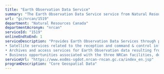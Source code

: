 ```yaml
---
title: "Earth Observation Data Service"
summary: "The Earth Observation Data Service service from Natural Resources Canada is available end-to-end online, according to the GC Service Inventory."
url: "gc/nrcan/1519"
department: "Natural Resources Canada"
departmentAcronym: "nrcan"
serviceId: "1519"
onlineEndtoEnd: 1
serviceDescription: "Provides Earth Observation Data Services through provision of:
• Satellite services related to the reception and command & control infrastructure at three facilities across Canada: Prince Albert, Saskatchewan; Gatineau, Quebec; and Inuvik, Northwest Territories.
• Archives and access services for Earth Observation data resulting from the direct reception of Natural Resources Canada’s (NRCan) three satellite station facilities; procured under the National Master Standing Offer for Earth Observation data; value-added products; digital aerial photography; and received at the Department of National Defence satellite station (National Earth Observation Data Framework and Earth Observation Data Management System catalogues)
• Business opportunities associated with the three NRCan facilities, developed as multi-technology business parks."
serviceUrl: "https://www.eodms-sgdot.nrcan-rncan.gc.ca/index_en.jsp"
programDescription: "Core Geospatial Data"
---
```

